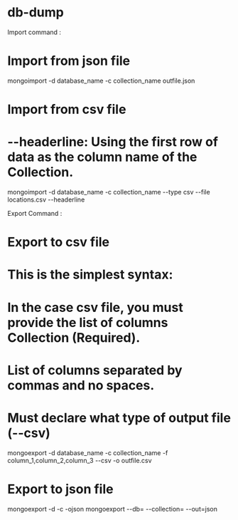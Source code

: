 # db-dump
Import command : 
# Import from json file
mongoimport -d database_name -c collection_name outfile.json
# Import from csv file
# --headerline: Using the first row of data as the column name of the Collection.
mongoimport -d database_name -c collection_name --type csv --file locations.csv --headerline

Export Command : 

# Export to csv file
# This is the simplest syntax:
# In the case csv file, you must provide the list of columns Collection (Required).
# List of columns separated by commas and no spaces.
# Must declare what type of output file (--csv)
 
mongoexport -d database_name -c collection_name -f column_1,column_2,column_3 --csv -o outfile.csv

# Export to json file
mongoexport -d <databaseName> -c <collectionName> -o<outputLocation>json
mongoexport --db=<databaseName> --collection=<collectionName> --out=<outputLocation>json